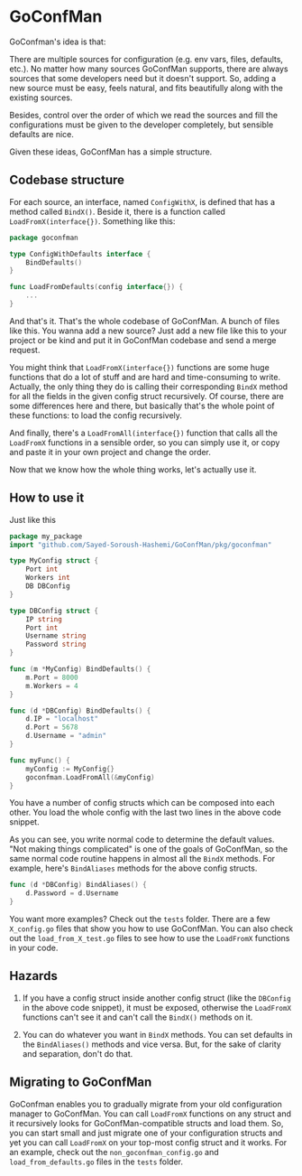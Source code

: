 # GoConfMan
GoConfman's idea is that:

There are multiple sources for configuration (e.g. env vars, files, defaults, etc.). No matter how many sources
GoConfMan supports, there are always sources that some developers need but it doesn't support. So, adding a new source
must be easy, feels natural, and fits beautifully along with the existing sources.

Besides, control over the order of which we read the sources and fill the configurations must be given to the developer
completely, but sensible defaults are nice.

Given these ideas, GoConfMan has a simple structure.

## Codebase structure
For each source, an interface, named `ConfigWithX`, is defined that has a method called `BindX()`. Beside it, there is
a function called `LoadFromX(interface{})`. Something like this:

```go
package goconfman

type ConfigWithDefaults interface {
    BindDefaults()
}

func LoadFromDefaults(config interface{}) {
    ...
}
```

And that's it. That's the whole codebase of GoConfMan. A bunch of files like this. You wanna add a new source? Just add
a new file like this to your project or be kind and put it in GoConfMan codebase and send a merge request.

You might think that `LoadFromX(interface{})` functions are some huge functions that do a lot of stuff and are hard and
time-consuming to write. Actually, the only thing they do is calling their corresponding `BindX` method for all the
fields in the given config struct recursively. Of course, there are some differences here and there, but basically
that's the whole point of these functions: to load the config recursively.

And finally, there's a `LoadFromAll(interface{})` function that calls all the `LoadFromX` functions in a sensible order,
so you can simply use it, or copy and paste it in your own project and change the order.

Now that we know how the whole thing works, let's actually use it.

## How to use it
Just like this

```go
package my_package
import "github.com/Sayed-Soroush-Hashemi/GoConfMan/pkg/goconfman"

type MyConfig struct {
    Port int
    Workers int
    DB DBConfig
}

type DBConfig struct {
    IP string
    Port int
    Username string
    Password string
}

func (m *MyConfig) BindDefaults() {
    m.Port = 8000
    m.Workers = 4
}

func (d *DBConfig) BindDefaults() {
    d.IP = "localhost"
    d.Port = 5678
    d.Username = "admin"
}

func myFunc() {
    myConfig := MyConfig{}
    goconfman.LoadFromAll(&myConfig)
}
``` 
You have a number of config structs which can be composed into each other. You load the whole config with the last two
lines in the above code snippet.

As you can see, you write normal code to determine the default values. "Not making things complicated" is one of the
goals of GoConfMan, so the same normal code routine happens in almost all the `BindX` methods. For example, here's
`BindAliases` methods for the above config structs.

```go
func (d *DBConfig) BindAliases() {
    d.Password = d.Username
}
```

You want more examples? Check out the `tests` folder. There are a few `X_config.go` files that show you how to use
GoConfMan. You can also check out the `load_from_X_test.go` files to see how to use the `LoadFromX` functions in your
code.

## Hazards
1. If you have a config struct inside another config struct (like the `DBConfig` in the above code snippet), it must be
exposed, otherwise the `LoadFromX` functions can't see it and can't call the `BindX()` methods on it.
 
2. You can do whatever you want in `BindX` methods. You can set defaults in the `BindAliases()` methods and vice versa.
But, for the sake of clarity and separation, don't do that.

## Migrating to GoConfMan
GoConfman enables you to gradually migrate from your old configuration manager to GoConfMan. You can call `LoadFromX`
functions on any struct and it recursively looks for GoConfMan-compatible structs and load them. So, you can start small
and just migrate one of your configuration structs and yet you can call `LoadFromX` on your top-most config struct and
it works. For an example, check out the `non_goconfman_config.go` and `load_from_defaults.go` files in the `tests`
folder. 